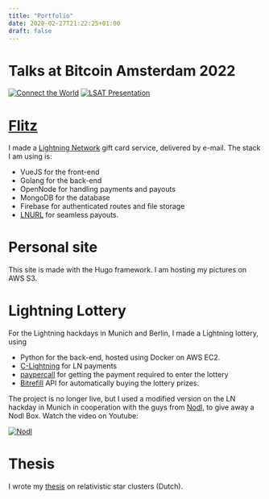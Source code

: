 ```yaml
---
title: "Portfolio"
date: 2020-02-27T21:22:25+01:00
draft: false
---
```

# Talks at Bitcoin Amsterdam 2022

[![Connect the World](https://www.youtube.com/watch?v=SazAgC4Zkng)](https://www.youtube.com/watch?v=SazAgC4Zkng)
[![LSAT Presentation](https://www.youtube.com/watch?v=WPHMJLpYWxw)](https://www.youtube.com/watch?v=WPHMJLpYWxw)

# [Flitz](https://flitz.cards)
I made a [Lightning Network](https://lightning.network) gift card service, delivered by e-mail. The stack I am using is:

- VueJS for the front-end
- Golang for the back-end
- OpenNode for handling payments and payouts
- MongoDB for the database
- Firebase for authenticated routes and file storage
- [LNURL](https://github.com/btcontract/lnurl-rfc/blob/master/spec.md) for seamless payouts.

# Personal site

This site is made with the Hugo framework. I am hosting my pictures on AWS S3.

# Lightning Lottery

For the Lightning hackdays in Munich and Berlin, I made a Lightning lottery, using

- Python for the back-end, hosted using Docker on AWS EC2.
- [C-Lightning](https://github.com/ElementsProject/lightning) for LN payments
- [paypercall](https://github.com/ElementsProject/lightning) for getting the payment required to enter the lottery
- [Bitrefill](https://bitrefill.com) API for automatically buying the lottery prizes.

The project is no longer live, but I used a modified version on the LN hackday in Munich in cooperation with the guys from [Nodl](https://nodl.it), to give away a Nodl Box. Watch the video on Youtube:

[![Nodl](https://img.youtube.com/vi/3uP4if4K8UU/0.jpg)](https://www.youtube.com/watch?v=3uP4if4K8UU)

# Thesis

I wrote my [thesis](https://lib.ugent.be/fulltxt/RUG01/002/349/830/RUG01-002349830_2017_0001_AC.pdf) on relativistic star clusters (Dutch).
